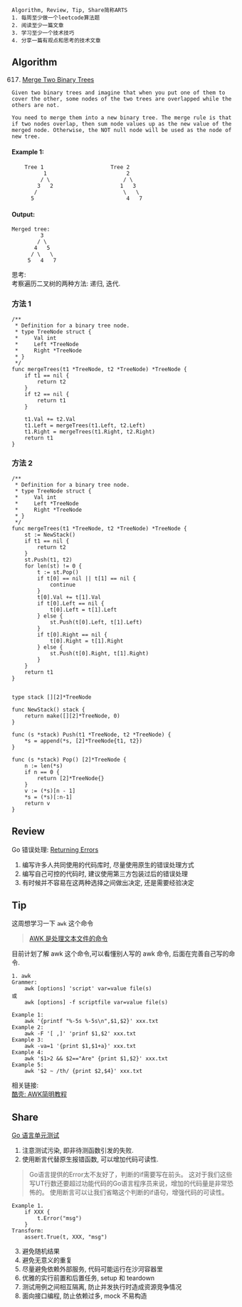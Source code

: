 ```
Algorithm, Review, Tip, Share简称ARTS
1. 每周至少做一个leetcode算法题
2. 阅读至少一篇文章
3. 学习至少一个技术技巧
4. 分享一篇有观点和思考的技术文章
```
## Algorithm
617. [Merge Two Binary Trees](https://leetcode.com/problems/merge-two-binary-trees/)
```
Given two binary trees and imagine that when you put one of them to cover the other, some nodes of the two trees are overlapped while the others are not.

You need to merge them into a new binary tree. The merge rule is that if two nodes overlap, then sum node values up as the new value of the merged node. Otherwise, the NOT null node will be used as the node of new tree.
```
#### Example 1:
```
	Tree 1                     Tree 2                  
          1                         2                             
         / \                       / \                            
        3   2                     1   3                        
       /                           \   \                      
      5                             4   7   
```
#### Output:
```
Merged tree:
	     3
	    / \
	   4   5
	  / \   \ 
	 5   4   7
```
思考:  
考察遍历二叉树的两种方法: 递归, 迭代.
### 方法 1
```
/**
 * Definition for a binary tree node.
 * type TreeNode struct {
 *     Val int
 *     Left *TreeNode
 *     Right *TreeNode
 * }
 */
func mergeTrees(t1 *TreeNode, t2 *TreeNode) *TreeNode {
    if t1 == nil {
        return t2
    }
    if t2 == nil {
        return t1
    }
    
    t1.Val += t2.Val
    t1.Left = mergeTrees(t1.Left, t2.Left)
    t1.Right = mergeTrees(t1.Right, t2.Right)
    return t1
}
```
### 方法 2
```
/**
 * Definition for a binary tree node.
 * type TreeNode struct {
 *     Val int
 *     Left *TreeNode
 *     Right *TreeNode
 * }
 */
func mergeTrees(t1 *TreeNode, t2 *TreeNode) *TreeNode {
    st := NewStack()
    if t1 == nil {
        return t2
    }
    st.Push(t1, t2)
    for len(st) != 0 {
        t := st.Pop()
        if t[0] == nil || t[1] == nil {
            continue
        }
        t[0].Val += t[1].Val
        if t[0].Left == nil {
            t[0].Left = t[1].Left
        } else {
            st.Push(t[0].Left, t[1].Left)
        }
        if t[0].Right == nil {
            t[0].Right = t[1].Right
        } else {
            st.Push(t[0].Right, t[1].Right)
        }
    }
    return t1
}


type stack [][2]*TreeNode

func NewStack() stack {
    return make([][2]*TreeNode, 0)
}

func (s *stack) Push(t1 *TreeNode, t2 *TreeNode) {
    *s = append(*s, [2]*TreeNode{t1, t2})
}

func (s *stack) Pop() [2]*TreeNode {
    n := len(*s)
    if n == 0 {
        return [2]*TreeNode{}
    }
    v := (*s)[n - 1]
    *s = (*s)[:n-1]
    return v
}
```

## Review
Go 错误处理: [Returning Errors](https://npf.io/2015/10/errors/)  
1. 编写许多人共同使用的代码库时, 尽量使用原生的错误处理方式
2. 编写自己可控的代码时, 建议使用第三方包装过后的错误处理
3. 有时候并不容易在这两种选择之间做出决定, 还是需要经验决定 
## Tip
这周想学习一下 ```awk``` 这个命令  
>[AWK 是处理文本文件的命令](http://www.runoob.com/linux/linux-comm-awk.html)  

目前计划了解 awk 这个命令,可以看懂别人写的 awk 命令, 后面在完善自己写的命令.
```
1. awk
Grammer:
    awk [options] 'script' var=value file(s)
或
    awk [options] -f scriptfile var=value file(s)

Example 1:
    awk '{printf "%-5s %-5s\n",$1,$2}' xxx.txt
Example 2:
    awk -F '[ ,]' 'prinf $1,$2' xxx.txt
Example 3:
    awk -va=1 '{print $1,$1+a}' xxx.txt
Example 4:
    awk '$1>2 && $2=="Are" {print $1,$2}' xxx.txt
Example 5:
    awk '$2 ~ /th/ {print $2,$4}' xxx.txt
```
相关链接:  
[酷壳: AWK简明教程](https://coolshell.cn/articles/9070.html)

## Share
[Go 语言单元测试](https://blog.qiniu.com/archives/8865)  
1. 注意测试污染, 即非待测函数引发的失败.
2. 使用断言代替原生报错函数, 可以增加代码可读性.
> Go语言提供的Error太不友好了，判断的if需要写在前头。
这对于我们这些写UT行数还要超过功能代码的Go语言程序员来说，增加的代码量是非常恐怖的。
使用断言可以让我们省略这个判断的if语句，增强代码的可读性。
```
Example 1. 
    if XXX {
        t.Error("msg")
    }
Transform:
    assert.True(t, XXX, "msg")
```
3. 避免随机结果
4. 避免无意义的重复
5. 尽量避免依赖外部服务, 代码可能运行在沙河容器里
6. 优雅的实行前置和后置任务, setup 和 teardown
7. 测试用例之间相互隔离, 防止并发执行时造成资源竞争情况
8. 面向接口编程, 防止依赖过多, mock 不易构造
